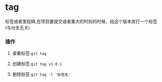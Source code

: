 # tag
标签或者里程碑,在项目要提交或者重大的时刻的时候，给这个版本库打一个标签(与分支无关)

###  操作
1. 查看标签:`git tag`

2. 创建标签:`git tag v1.0.1`

3. 删除标签:`git tag -l '标签名'`
